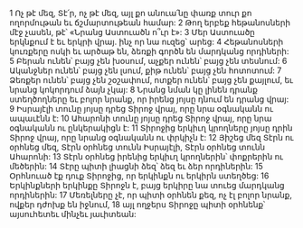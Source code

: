 1 Ոչ թէ մեզ, Տէ՛ր, ոչ թէ մեզ,
այլ քո անուա՛նը փառք տուր
քո ողորմութան եւ ճշմարտութեան համար:
2 Թող երբեք հեթանոսների մէջ չասեն, թէ՝
«Նրանց Աստուածն ո՞ւր է»:
3 Մեր Աստուածը երկնքում է եւ երկրի վրայ.
ինչ որ նա ուզեց՝ արեց:
4 Հեթանոսների կուռքերը ոսկի եւ արծաթ են,
ձեռքի գործն են մարդկանց որդիների:
5 Բերան ունեն՝ բայց չեն խօսում,
աչքեր ունեն՝ բայց չեն տեսնում:
6 Ականջներ ունեն՝ բայց չեն լսում,
քիթ ունեն՝ բայց չեն հոտոտում:
7 Ձեռքեր ունեն՝ բայց չեն շօշափում,
ոտքեր ունեն՝ բայց չեն քայլում,
եւ նրանց կոկորդում ձայն չկայ:
8 Նրանց նման կը լինեն դրանք ստեղծողները
եւ բոլոր նրանք, որ իրենց յոյսը դնում են դրանց վրայ:
9 Իսրայէլի տունը յոյսը դրեց Տիրոջ վրայ,
որը նրա օգնականն ու ապաւէնն է:
10 Ահարոնի տունը յոյսը դրեց Տիրոջ վրայ,
որը նրա օգնականն ու ընկերակիցն է:
11 Տիրոջից երկիւղ կրողները յոյսը դրին Տիրոջ վրայ,
որը նրանց օգնականն ու փրկիչն է:
12 Յիշեց մեզ Տէրն ու օրհնեց մեզ,
Տէրն օրհնեց տունն Իսրայէլի,
Տէրն օրհնեց տունն Ահարոնի:
13 Տէրն օրհնեց իրենից երկիւղ կրողներին՝
փոքրերին ու մեծերին:
14 Տէրը պիտի լիացնի ձեզ՝
ձեզ եւ ձեր որդիներին:
15 Օրհնուած էք դուք Տիրոջից, որ երկինքն ու երկիրն ստեղծեց:
16 Երկինքների երկինքը Տիրոջն է,
բայց երկիրը նա տուեց մարդկանց որդիներին:
17 Մեռելները չէ, որ պիտի օրհնեն քեզ,
ոչ էլ բոլոր նրանք, ովքեր դժոխք են իջնում,
18 այլ ողջերս Տիրոջը պիտի օրհնենք՝
այսուհետեւ մինչեւ յաւիտեան:

